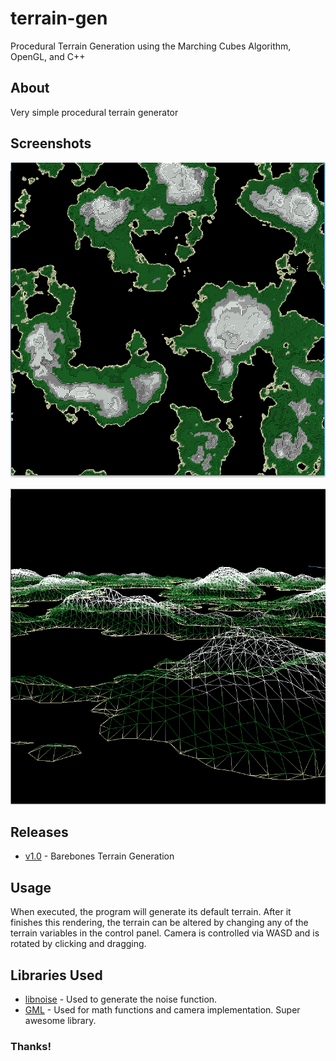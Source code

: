 # terrain-gen
Procedural Terrain Generation using the Marching Cubes Algorithm, OpenGL, and C++

## About
Very simple procedural terrain generator

## Screenshots

![Top-Down](screenshots/top.PNG "Top Down View")

![Close-Up](screenshots/close.PNG "Close Up View")

## Releases
* [v1.0](https://github.com/zak-grumbles/terrain-gen/releases/tag/v1.0) - Barebones Terrain Generation

## Usage
When executed, the program will generate its default terrain. After it finishes this rendering, the terrain can be altered by changing any of the terrain variables in the control panel. Camera is controlled via WASD and is rotated by clicking and dragging.

## Libraries Used
* [libnoise](http://libnoise.sourceforge.net/) - Used to generate the noise function.
* [GML](http://glm.g-truc.net/0.9.7/index.html) - Used for math functions and camera implementation. Super awesome library.

### Thanks!
